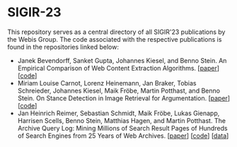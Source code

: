 # SIGIR-23
This repository serves as a central directory of all SIGIR'23 publications by the Webis Group. The code associated with the respective publications is found in the repositories linked below:

* Janek Bevendorff, Sanket Gupta, Johannes Kiesel, and Benno Stein. An Empirical Comparison of Web Content Extraction Algorithms. [[paper](https://webis.de/publications.html#bevendorff_2023b)] [[code](https://github.com/chatnoir-eu/web-content-extraction-benchmark)]
* Miriam Louise Carnot, Lorenz Heinemann, Jan Braker, Tobias Schreieder, Johannes Kiesel, Maik Fröbe, Martin Potthast, and Benno Stein. On Stance Detection in Image Retrieval for Argumentation. [[paper](https://webis.de/publications.html#carnot_2023)] [[code](https://github.com/webis-de/sigir23-stance-detection-in-image-retrieval-for-argumentation)]
* Jan Heinrich Reimer, Sebastian Schmidt, Maik Fröbe, Lukas Gienapp, Harrisen Scells, Benno Stein, Matthias Hagen, and Martin Potthast. The Archive Query Log: Mining Millions of Search Result Pages of Hundreds of Search Engines from 25 Years of Web Archives. [[paper](https://webis.de/publications.html#reimer_2023)] [[code](https://github.com/webis-de/archive-query-log)] [[data](https://tira.io/task/archive-query-log)]
